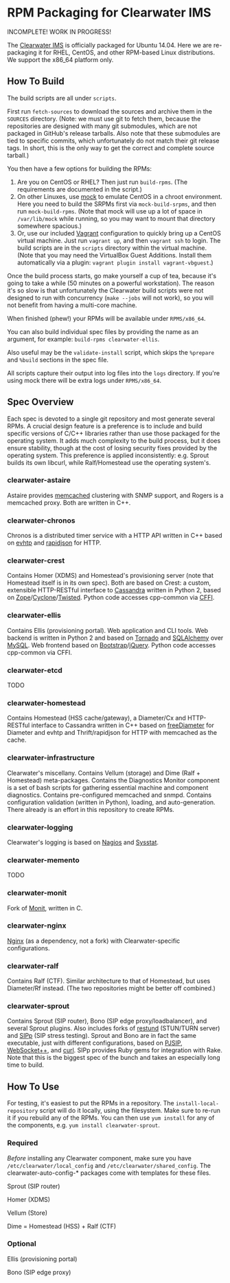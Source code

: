 RPM Packaging for Clearwater IMS
================================

INCOMPLETE! WORK IN PROGRESS!

The [Clearwater IMS](https://www.projectclearwater.org/) is officially packaged for Ubuntu 14.04.
Here we are re-packaging it for RHEL, CentOS, and other RPM-based Linux distributions. We support
the x86_64 platform only.


How To Build
------------

The build scripts are all under `scripts`.

First run `fetch-sources` to download the sources and archive them in the `SOURCES` directory. (Note:
we must use git to fetch them, because the repositories are designed with many git submodules,
which are not packaged in GitHub's release tarballs. Also note that these submodules are tied to
specific commits, which unfortunately do not match their git release tags. In short, this is the
only way to get the correct and complete source tarball.)

You then have a few options for building the RPMs:

1. Are you on CentOS or RHEL? Then just run `build-rpms`. (The requirements are documented in the
   script.)
2. On other Linuxes, use [mock](https://github.com/rpm-software-management/mock) to emulate CentOS
   in a chroot environment. Here you need to build the SRPMs first via `mock-build-srpms`, and then
   run `mock-build-rpms`. (Note that mock will use up a lot of space in `/var/lib/mock` while running, so
   you may want to mount that directory somewhere spacious.)
3. Or, use our included [Vagrant](https://www.vagrantup.com/) configuration to quickly bring up a
   CentOS virtual machine. Just run `vagrant up`, and then `vagrant ssh` to login. The build scripts are
   in the `scripts` directory within the virtual machine. (Note that you may need the VirtualBox
   Guest Additions. Install them automatically via a plugin: `vagrant plugin install vagrant-vbguest`.)

Once the build process starts, go make yourself a cup of tea, because it's going to take a while
(50 minutes on a powerful workstation). The reason it's so slow is that unfortunately the Clearwater
build scripts were not designed to run with concurrency (`make --jobs` will not work), so you will not
benefit from having a multi-core machine.

When finished (phew!) your RPMs will be available under `RPMS/x86_64`.

You can also build individual spec files by providing the name as an argument, for example:
`build-rpms clearwater-ellis`.

Also useful may be the `validate-install` script, which skips the `%prepare` and `%build` sections in the
spec file.

All scripts capture their output into log files into the `logs` directory. If you're using mock
there will be extra logs under `RPMS/x86_64`.


Spec Overview
-------------

Each spec is devoted to a single git repository and most generate several RPMs. A crucial design
feature is a preference is to include and build specific versions of C/C++ libraries rather than use
those packaged for the operating system. It adds much complexity to the build process, but it does
ensure stability, though at the cost of losing security fixes provided by the operating system. This
preference is applied inconsistently: e.g. Sprout builds its own libcurl, while Ralf/Homestead use
the operating system's.

### clearwater-astaire

Astaire provides [memcached](https://memcached.org/) clustering with SNMP support, and Rogers
is a memcached proxy. Both are written in C++.

### clearwater-chronos

Chronos is a distributed timer service with a HTTP API written in C++ based on
[evhtp](https://github.com/criticalstack/libevhtp) and [rapidjson](http://rapidjson.org/) for HTTP.

### clearwater-crest

Contains Homer (XDMS) and Homestead's provisioning server (note that Homestead itself is in its own
spec). Both are based on Crest: a custom, extensible HTTP-RESTful interface to
[Cassandra](http://cassandra.apache.org/) written in Python 2, based on
[Zope](http://www.zope.org/)/[Cyclone](http://cyclone.io/)/[Twisted](https://twistedmatrix.com/).
Python code accesses cpp-common via [CFFI](https://cffi.readthedocs.io/).

### clearwater-ellis

Contains Ellis (provisioning portal). Web application and CLI tools. Web backend is written in
Python 2 and based on [Tornado](http://www.tornadoweb.org/) and
[SQLAlchemy](https://www.sqlalchemy.org/) over [MySQL](https://www.mysql.com/). Web frontend based
on [Bootstrap](https://getbootstrap.com/)/[jQuery](https://jquery.com/). Python code accesses
cpp-common via CFFI. 

### clearwater-etcd

TODO

### clearwater-homestead

Contains Homestead (HSS cache/gateway), a Diameter/Cx and HTTP-RESTful interface to Cassandra
written in C++ based on [freeDiameter](http://www.freediameter.net/) for Diameter and evhtp and
Thrift/rapidjson for HTTP with memcached as the cache.

### clearwater-infrastructure

Clearwater's miscellany. Contains Vellum (storage) and Dime (Ralf + Homestead) meta-packages.
Contains the Diagnostics Monitor component is a set of bash scripts for gathering essential machine
and component diagnostics. Contains pre-configured memcached and snmpd. Contains configuration
validation (written in Python), loading, and auto-generation. There already is an effort in this
repository to create RPMs.

### clearwater-logging

Clearwater's logging is based on [Nagios](https://www.nagios.org/) and
[Sysstat](https://github.com/sysstat/sysstat).

### clearwater-memento

TODO

### clearwater-monit

Fork of [Monit](https://mmonit.com/monit/), written in C.

### clearwater-nginx

[Nginx](https://www.nginx.com/) (as a dependency, not a fork) with Clearwater-specific
configurations.

### clearwater-ralf

Contains Ralf (CTF). Similar architecture to that of Homestead, but uses Diameter/Rf instead. (The
two repositories might be better off combined.)

### clearwater-sprout

Contains Sprout (SIP router), Bono (SIP edge proxy/loadbalancer), and several Sprout plugins. Also
includes forks of [restund](http://www.creytiv.com/restund.html) (STUN/TURN server) and
[SIPp](http://sipp.sourceforge.net/) (SIP stress testing). Sprout and Bono are in fact the same
executable, just with different configurations, based on [PJSIP](http://www.pjsip.org/),
[WebSocket++](https://www.zaphoyd.com/websocketpp), and [curl](https://curl.haxx.se/). SIPp
provides Ruby gems for integration with Rake. Note that this is the biggest spec of the bunch
and takes an especially long time to build.


How To Use
----------

For testing, it's easiest to put the RPMs in a repository. The `install-local-repository` script will do
it locally, using the filesystem. Make sure to re-run it if you rebuild any of the RPMs. You can
then use `yum install` for any of the components, e.g. `yum install clearwater-sprout`.

### Required

*Before* installing any Clearwater component, make sure you have `/etc/clearwater/local_config` and
`/etc/clearwater/shared_config`. The clearwater-auto-config-* packages come with templates for these files.

Sprout (SIP router)

Homer (XDMS)

Vellum (Store)

Dime = Homestead (HSS) + Ralf (CTF) 

### Optional

Ellis (provisioning portal)

Bono (SIP edge proxy)